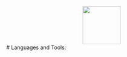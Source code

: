 <div id="header" align="center">
  <img src="https://img.shields.io/badge/LinkedIn-blue" width="100"/>
</div>
# Languages and Tools:
